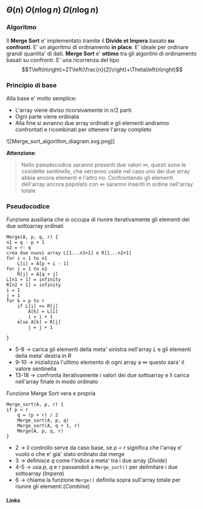 $\Theta\left(n\right)$
$O\left(n\log n\right)$
$\Omega\left(n\log n\right)$ 
--- 
### Algoritmo
Il **Merge Sort** e' implementato tramite il **Divide et Impera** basato **su confronti**.
E' un algoritmo di ordinamento **in place**.
E' ideale per ordinare grandi quantita' di dati.
**Merge Sort** e' **ottimo** tra gli algoritmi di ordinamento basati su confronti.
E' una ricorrenza del tipo $$T\left(n\right)=2T\left(\frac{n}{2}\right)+\Theta\left(n\right)$$
### Principio di base
Alla base e' molto semplice:
- L'array viene diviso ricorsivamente in $n/2$ parti
- Ogni parte viene ordinata
- Alla fine si avranno due array ordinati e gli elementi andranno confrontati e ricombinati per ottenere l'array completo

![[Merge_sort_algorithm_diagram.svg.png]]


**Attenzione**:
>Nello pseudocodice saranno presenti due valori $\infty$, questi sono le cosidette *sentinelle*, che verranno usate nel caso uno dei due array abbia ancora elementi e l'altro no. Confrontando gli elementi dell'array ancora popolato con $\infty$ saranno inseriti in ordine nell'array totale 
### Pseudocodice
Funzione ausiliaria che si occupa di riunire iterativamente gli elementi dei due sottoarray ordinati
```
Merge(A, p, q, r) {
n1 = q - p + 1 
n2 = r- q
crea due nuovi array L[1...n1+1] e R[1...n2+1]
for i = 1 to n1
	L[i] = A[p + i - 1]
for j = 1 to n2
	R[j] = A[q + j]
L[n1 + 1] = infinity
R[n2 + 1] = infinity
i = 1
j = 1
for k = p to r
	if L[i] <= R[j]
		A[k] = L[i]
		i = i + 1
	else A[k] = R[j]
		j = j + 1
	
}
```
- 5-8 -> carica gli elementi della meta' sinistra nell'array *L* e gli elementi della meta' destra in *R*
- 9-10 -> inizializza l'ultimo elemento di ogni array a $\infty$ questo sara' il valore sentinella
- 13-18 -> confronta iterativamente i valori dei due sottoarray e li carica nell'array finale in modo ordinato

Funzione Merge Sort vera e  propria
```
Merge_sort(A, p, r) {
if p < r
	q = (p + r) / 2
	Merge_sort(A, p, q)
	Merge_sort(A, q + 1, r)
	Merge(A, p, q, r)
}
```
- 2 -> il controllo serve da caso base, se *p = r* significa che l'array e' vuoto o che e' gia' stato ordinato dal merge
- 3 -> definisce *q* come l'indice a meta' tra i due array (*Divide*)
- 4-5 -> usa *p, q* e *r* passandoli a ``Merge_sort()`` per delimitare i due sottoarray (*Impera*)
- 6 -> chiama la funzione ``Merge()`` definita sopra sull'array totale per riunire gli elementi (*Combina*)

#### Links
